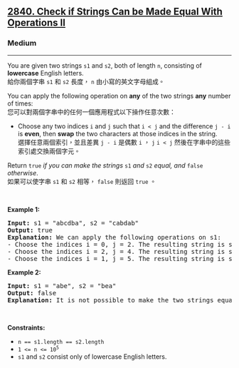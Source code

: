 <h2><a href="https://leetcode.com/problems/check-if-strings-can-be-made-equal-with-operations-ii/">2840. Check if Strings Can be Made Equal With Operations II</a></h2><h3>Medium</h3><hr><div><p data-immersive-translate-effect="1" data-immersive_translate_walked="5f7a8bc3-c715-497e-b8f6-be5c5611ea4c">You are given two strings <code data-immersive-translate-effect="1" data-immersive_translate_walked="5f7a8bc3-c715-497e-b8f6-be5c5611ea4c">s1</code> and <code data-immersive-translate-effect="1" data-immersive_translate_walked="5f7a8bc3-c715-497e-b8f6-be5c5611ea4c">s2</code>, both of length <code data-immersive-translate-effect="1" data-immersive_translate_walked="5f7a8bc3-c715-497e-b8f6-be5c5611ea4c">n</code>, consisting of <strong data-immersive-translate-effect="1" data-immersive_translate_walked="5f7a8bc3-c715-497e-b8f6-be5c5611ea4c">lowercase</strong> English letters.<font class="notranslate immersive-translate-target-wrapper" lang="zh-TW" data-immersive-translate-translation-element-mark="1"><br><font class="notranslate immersive-translate-target-translation-theme-none immersive-translate-target-translation-block-wrapper-theme-none immersive-translate-target-translation-block-wrapper" data-immersive-translate-translation-element-mark="1"><font class="notranslate immersive-translate-target-inner immersive-translate-target-translation-theme-none-inner" data-immersive-translate-translation-element-mark="1">給你兩個字串 <code data-immersive-translate-effect="1" data-immersive_translate_walked="5f7a8bc3-c715-497e-b8f6-be5c5611ea4c">s1</code> 和 <code data-immersive-translate-effect="1" data-immersive_translate_walked="5f7a8bc3-c715-497e-b8f6-be5c5611ea4c">s2</code> 長度， <code data-immersive-translate-effect="1" data-immersive_translate_walked="5f7a8bc3-c715-497e-b8f6-be5c5611ea4c">n</code> 由小寫的英文字母組成。</font></font></font></p>

<p data-immersive-translate-effect="1" data-immersive_translate_walked="5f7a8bc3-c715-497e-b8f6-be5c5611ea4c">You can apply the following operation on <strong data-immersive-translate-effect="1" data-immersive_translate_walked="5f7a8bc3-c715-497e-b8f6-be5c5611ea4c">any</strong> of the two strings <strong data-immersive-translate-effect="1" data-immersive_translate_walked="5f7a8bc3-c715-497e-b8f6-be5c5611ea4c">any</strong> number of times:<font class="notranslate immersive-translate-target-wrapper" lang="zh-TW" data-immersive-translate-translation-element-mark="1"><br><font class="notranslate immersive-translate-target-translation-theme-none immersive-translate-target-translation-block-wrapper-theme-none immersive-translate-target-translation-block-wrapper" data-immersive-translate-translation-element-mark="1"><font class="notranslate immersive-translate-target-inner immersive-translate-target-translation-theme-none-inner" data-immersive-translate-translation-element-mark="1">您可以對兩個字串中的任何一個應用程式以下操作任意次數：</font></font></font></p>

<ul>
	<li data-immersive-translate-effect="1" data-immersive_translate_walked="5f7a8bc3-c715-497e-b8f6-be5c5611ea4c">Choose any two indices <code data-immersive-translate-effect="1" data-immersive_translate_walked="5f7a8bc3-c715-497e-b8f6-be5c5611ea4c">i</code> and <code data-immersive-translate-effect="1" data-immersive_translate_walked="5f7a8bc3-c715-497e-b8f6-be5c5611ea4c">j</code> such that <code data-immersive-translate-effect="1" data-immersive_translate_walked="5f7a8bc3-c715-497e-b8f6-be5c5611ea4c">i &lt; j</code> and the difference <code data-immersive-translate-effect="1" data-immersive_translate_walked="5f7a8bc3-c715-497e-b8f6-be5c5611ea4c">j - i</code> is <strong data-immersive-translate-effect="1" data-immersive_translate_walked="5f7a8bc3-c715-497e-b8f6-be5c5611ea4c">even</strong>, then <strong data-immersive-translate-effect="1" data-immersive_translate_walked="5f7a8bc3-c715-497e-b8f6-be5c5611ea4c">swap</strong> the two characters at those indices in the string.<font class="notranslate immersive-translate-target-wrapper" lang="zh-TW" data-immersive-translate-translation-element-mark="1"><br><font class="notranslate immersive-translate-target-translation-theme-none immersive-translate-target-translation-block-wrapper-theme-none immersive-translate-target-translation-block-wrapper" data-immersive-translate-translation-element-mark="1"><font class="notranslate immersive-translate-target-inner immersive-translate-target-translation-theme-none-inner" data-immersive-translate-translation-element-mark="1">選擇任意兩個索引，並且差異 <code data-immersive-translate-effect="1" data-immersive_translate_walked="5f7a8bc3-c715-497e-b8f6-be5c5611ea4c">j - i</code> 是偶數 <code data-immersive-translate-effect="1" data-immersive_translate_walked="5f7a8bc3-c715-497e-b8f6-be5c5611ea4c">i</code> ， <code data-immersive-translate-effect="1" data-immersive_translate_walked="5f7a8bc3-c715-497e-b8f6-be5c5611ea4c">j</code>  <code data-immersive-translate-effect="1" data-immersive_translate_walked="5f7a8bc3-c715-497e-b8f6-be5c5611ea4c">i &lt; j</code> 然後在字串中的這些索引處交換兩個字元。</font></font></font></li>
</ul>

<p data-immersive-translate-effect="1" data-immersive_translate_walked="5f7a8bc3-c715-497e-b8f6-be5c5611ea4c">Return <code data-immersive-translate-effect="1" data-immersive_translate_walked="5f7a8bc3-c715-497e-b8f6-be5c5611ea4c">true</code><em data-immersive-translate-effect="1" data-immersive_translate_walked="5f7a8bc3-c715-497e-b8f6-be5c5611ea4c"> if you can make the strings </em><code data-immersive-translate-effect="1" data-immersive_translate_walked="5f7a8bc3-c715-497e-b8f6-be5c5611ea4c">s1</code><em data-immersive-translate-effect="1" data-immersive_translate_walked="5f7a8bc3-c715-497e-b8f6-be5c5611ea4c"> and </em><code data-immersive-translate-effect="1" data-immersive_translate_walked="5f7a8bc3-c715-497e-b8f6-be5c5611ea4c">s2</code><em data-immersive-translate-effect="1" data-immersive_translate_walked="5f7a8bc3-c715-497e-b8f6-be5c5611ea4c"> equal, and&nbsp;</em><code data-immersive-translate-effect="1" data-immersive_translate_walked="5f7a8bc3-c715-497e-b8f6-be5c5611ea4c">false</code><em data-immersive-translate-effect="1" data-immersive_translate_walked="5f7a8bc3-c715-497e-b8f6-be5c5611ea4c"> otherwise</em>.<font class="notranslate immersive-translate-target-wrapper" lang="zh-TW" data-immersive-translate-translation-element-mark="1"><br><font class="notranslate immersive-translate-target-translation-theme-none immersive-translate-target-translation-block-wrapper-theme-none immersive-translate-target-translation-block-wrapper" data-immersive-translate-translation-element-mark="1"><font class="notranslate immersive-translate-target-inner immersive-translate-target-translation-theme-none-inner" data-immersive-translate-translation-element-mark="1">如果可以使字串 <code data-immersive-translate-effect="1" data-immersive_translate_walked="5f7a8bc3-c715-497e-b8f6-be5c5611ea4c">s1</code> 和 <code data-immersive-translate-effect="1" data-immersive_translate_walked="5f7a8bc3-c715-497e-b8f6-be5c5611ea4c">s2</code> 相等， <code data-immersive-translate-effect="1" data-immersive_translate_walked="5f7a8bc3-c715-497e-b8f6-be5c5611ea4c">false</code> 則返回 <code data-immersive-translate-effect="1" data-immersive_translate_walked="5f7a8bc3-c715-497e-b8f6-be5c5611ea4c">true</code> 。</font></font></font></p>

<p>&nbsp;</p>
<p><strong class="example">Example 1:</strong></p>

<pre><strong>Input:</strong> s1 = "abcdba", s2 = "cabdab"
<strong>Output:</strong> true
<strong>Explanation:</strong> We can apply the following operations on s1:
- Choose the indices i = 0, j = 2. The resulting string is s1 = "cbadba".
- Choose the indices i = 2, j = 4. The resulting string is s1 = "cbbdaa".
- Choose the indices i = 1, j = 5. The resulting string is s1 = "cabdab" = s2.
</pre>

<p><strong class="example">Example 2:</strong></p>

<pre><strong>Input:</strong> s1 = "abe", s2 = "bea"
<strong>Output:</strong> false
<strong>Explanation:</strong> It is not possible to make the two strings equal.
</pre>

<p>&nbsp;</p>
<p><strong>Constraints:</strong></p>

<ul>
	<li><code>n == s1.length == s2.length</code></li>
	<li><code>1 &lt;= n &lt;= 10<sup>5</sup></code></li>
	<li><code>s1</code> and <code>s2</code> consist only of lowercase English letters.</li>
</ul>
</div>
